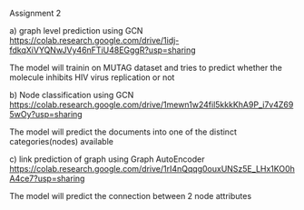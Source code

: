 Assignment 2

a) graph level prediction using GCN https://colab.research.google.com/drive/1idj-fdkqXiVYQNwJVy46nFTiU48EGggR?usp=sharing

The model will trainin on MUTAG dataset and tries to predict whether the molecule inhibits HIV virus replication or not

b) Node classification using GCN https://colab.research.google.com/drive/1mewn1w24fil5kkkKhA9P_i7v4Z695wOy?usp=sharing

  The model will predict the documents into one of the distinct categories(nodes) available 

c) link prediction of graph using Graph AutoEncoder  https://colab.research.google.com/drive/1rI4nQqqg0ouxUNSz5E_LHx1KO0hA4ce7?usp=sharing
  
  The model will predict the connection between 2 node attributes
